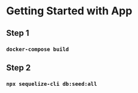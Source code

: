 # Getting Started with App

## Step 1
### `docker-compose build`

## Step 2
### `npx sequelize-cli db:seed:all`
